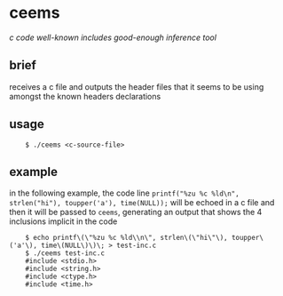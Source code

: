 # ceems

*c code well-known includes good-enough inference tool*

## brief

receives a c file and outputs the header files that it seems to be using amongst the known headers declarations

## usage

```console
    $ ./ceems <c-source-file>
```

## example

in the following example, the code line `printf("%zu %c %ld\n", strlen("hi"), toupper('a'), time(NULL));` will be echoed in a c file and then it will be passed to `ceems`, generating an output that shows the 4 inclusions implicit in the code

```console
    $ echo printf\(\"%zu %c %ld\\n\", strlen\(\"hi\"\), toupper\('a'\), time\(NULL\)\)\; > test-inc.c
    $ ./ceems test-inc.c
    #include <stdio.h>
    #include <string.h>
    #include <ctype.h>
    #include <time.h>
```

